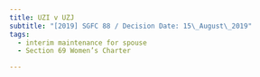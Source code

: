```yaml
---
title: UZI v UZJ
subtitle: "[2019] SGFC 88 / Decision Date: 15\_August\_2019"
tags:
  - interim maintenance for spouse
  - Section 69 Women’s Charter

---
```

